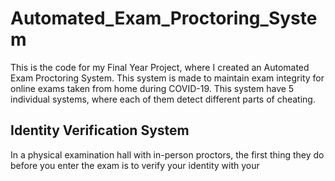# Automated_Exam_Proctoring_System
This is the code for my Final Year Project, where I created an Automated Exam Proctoring System. This system is made to maintain exam integrity for online exams taken from home during COVID-19. This system have 5 individual systems, where each of them detect different parts of cheating.

## Identity Verification System
In a physical examination hall with in-person proctors, the first thing they do before you enter the exam is to verify your identity with your 
